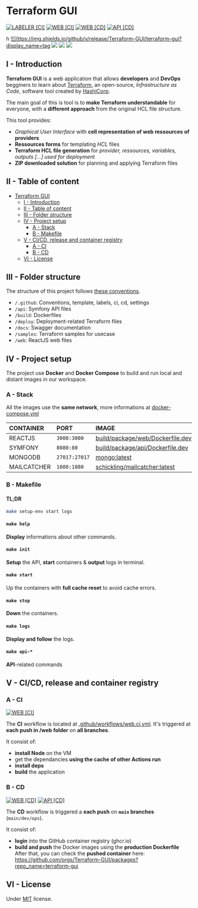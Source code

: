 # Terraform GUI

[![LABELER [CI]](https://github.com/Terraform-GUI/terraform-gui/actions/workflows/labeler.ci.yml/badge.svg)](https://github.com/Terraform-GUI/terraform-gui/actions/workflows/labeler.ci.yml)
[![ WEB [CI]](https://github.com/Terraform-GUI/terraform-gui/actions/workflows/web.ci.yml/badge.svg)](https://github.com/Terraform-GUI/terraform-gui/actions/workflows/web.ci.yml)
[![ WEB [CD]](https://github.com/Terraform-GUI/terraform-gui/actions/workflows/web.cd.yml/badge.svg)](https://github.com/Terraform-GUI/terraform-gui/actions/workflows/web.cd.yml)
[![API [CD]](https://github.com/Terraform-GUI/terraform-gui/actions/workflows/api.cd.yml/badge.svg)](https://github.com/Terraform-GUI/terraform-gui/actions/workflows/api.cd.yml)

h
[![](ttps://img.shields.io/github/v/release/Terraform-GUI/terraform-gui?display_name=tag](https://github.com/Terraform-GUI/terraform-gui/releases)
[![](https://img.shields.io/github/issues/Terraform-GUI/terraform-gui)](https://github.com/Terraform-GUI/terraform-gui/issues)
[![](https://img.shields.io/github/issues-pr/Terraform-GUI/terraform-gui)](https://github.com/Terraform-GUI/terraform-gui/pulls)
[![](https://img.shields.io/github/license/Terraform-GUI/terraform-gui)](https://github.com/Terraform-GUI/terraform-gui/blob/main/LICENSE)

## I - Introduction

**Terraform GUI** is a web application that allows **developers** and **DevOps** begginers to learn about [Terraform](https://www.terraform.io/), an open-source, *Infrastructure as Code*, software tool created by [HashiCorp](https://www.hashicorp.com/).

The main goal of this is tool is to **make Terraform understandable** for everyone, with a **different approach** from the original HCL file structure.

This tool provides:

- *Graphical User Interface* with **cell representation of web ressources of providers**
- **Ressources forms** for templating *HCL* files
- **Terraform HCL file generation** for *provider, ressources, variables, outputs [...] used for deployment*
- **ZIP downloaded solution** for planning and applying Terraform files

## II - Table of content

- [Terraform GUI](#terraform-gui)
  - [I - Introduction](#i---introduction)
  - [II - Table of content](#ii---table-of-content)
  - [III - Folder structure](#iii---folder-structure)
  - [IV - Project setup](#iv---project-setup)
    - [A - Stack](#a---stack)
    - [B - Makefile](#b---makefile)
  - [V - CI/CD, release and container registry](#v---cicd-release-and-container-registry)
    - [A - CI](#a---ci)
    - [B - CD](#b---cd)
  - [VI - License](#vi---license)

## III - Folder structure

The structure of this project follows [these conventions](https://github.com/golang-standards/project-layout).

- `/.github`: Conventions, template, labels, ci, cd, settings
- `/api`: Symfony API files
- `/build`: Dockerfiles
- `/deploy`: Deployment-related Terraform files
- `/docs`: Swagger documentation
- `/samples`: Terraform samples for usecase
- `/web`: ReactJS web files

## IV - Project setup

The project use **Docker** and **Docker Compose** to build and run local and distant images in our workspace.

### A - Stack

All the images use the **same network**, more informations at [docker-compose.yml](docker-compose.yml)

| CONTAINER   | PORT          | IMAGE                                                                            |
| :---------- | :------------ | :------------------------------------------------------------------------------- |
| REACTJS     | `3000:3000`   | [build/package/web/Dockerfile.dev](build/package/web/Dockerfile.dev)             |
| SYMFONY     | `8080:80`     | [build/package/api/Dockerfile.dev](build/package/api/Dockerfile.dev)             |
| MONGODB     | `27017:27017` | [mongo:latest](https://hub.docker.com/_/mongo)                                   |
| MAILCATCHER | `1080:1080`   | [schickling/mailcatcher:latest](https://hub.docker.com/r/schickling/mailcatcher) |

### B - Makefile

#### TL;DR <!-- omit in toc -->

```bash
make setup-env start logs
```

#### `make help` <!-- omit in toc -->

**Display** informations about other commands.

#### `make init` <!-- omit in toc -->

**Setup** the API, **start** containers & **output** logs in terminal.

#### `make start` <!-- omit in toc -->

Up the containers with **full cache reset** to avoid cache errors.

#### `make stop` <!-- omit in toc -->

**Down** the containers.

#### `make logs` <!-- omit in toc -->

**Display and follow** the logs.

#### `make api-*` <!-- omit in toc -->

**API**-related commands

## V - CI/CD, release and container registry

### A - CI

[![ WEB [CI]](https://github.com/Terraform-GUI/terraform-gui/actions/workflows/web.ci.yml/badge.svg)](https://github.com/Terraform-GUI/terraform-gui/actions/workflows/web.ci.yml)

The **CI** workflow is located at [.github/workflows/web.ci.yml](.github/workflows/web.ci.yml). It's triggered at **each push in /web folder** on **all branches**.

It consist of:

- **install Node** on the VM
- get the dependancies **using the cache of other Actions run**
- **install deps**
- **build** the application

### B - CD

[![ WEB [CD]](https://github.com/Terraform-GUI/terraform-gui/actions/workflows/web.cd.yml/badge.svg)](https://github.com/Terraform-GUI/terraform-gui/actions/workflows/web.cd.yml)
[![API [CD]](https://github.com/Terraform-GUI/terraform-gui/actions/workflows/api.cd.yml/badge.svg)](https://github.com/Terraform-GUI/terraform-gui/actions/workflows/api.cd.yml)

The **CD** workflow is triggered a **each push** on **`main` branches** (`main/dev/ops`).

It consist of:

- **login** into the GitHub container registry (ghcr.io)
- **build and push** the Docker images using the **production Dockerfile**
After that, you can check the **pushed container** here: https://github.com/orgs/Terraform-GUI/packages?repo_name=terraform-gui


## VI - License

Under [MIT](./LICENSE) license.
